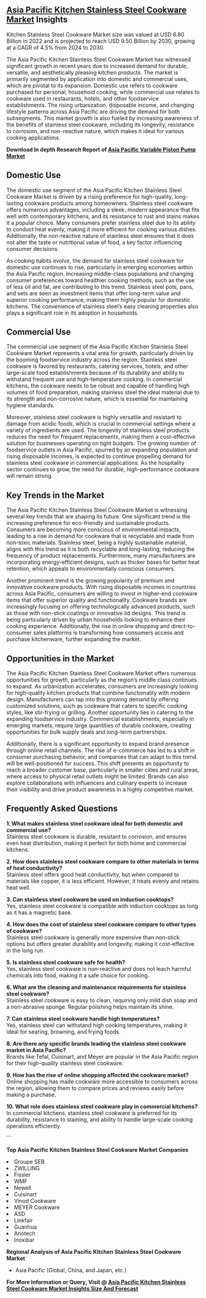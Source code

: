 <h2><a href="https://www.verifiedmarketreports.com/download-sample/?rid=463596&amp;utm_source=Github-Feb&amp;utm_medium=219" target="_blank">Asia Pacific Kitchen Stainless Steel Cookware Market</a> Insights</h2><p>Kitchen Stainless Steel Cookware Market size was valued at USD 6.80 Billion in 2022 and is projected to reach USD 9.50 Billion by 2030, growing at a CAGR of 4.5% from 2024 to 2030.</p><p><p>The Asia Pacific Kitchen Stainless Steel Cookware Market has witnessed significant growth in recent years due to increased demand for durable, versatile, and aesthetically pleasing kitchen products. The market is primarily segmented by application into domestic and commercial uses, which are pivotal to its expansion. Domestic use refers to cookware purchased for personal, household cooking, while commercial use relates to cookware used in restaurants, hotels, and other foodservice establishments. The rising urbanization, disposable income, and changing lifestyle patterns across Asia Pacific are driving the demand for both subsegments. This market growth is also fueled by increasing awareness of the benefits of stainless steel cookware, including its longevity, resistance to corrosion, and non-reactive nature, which makes it ideal for various cooking applications.</p> <p><p><strong>Download In depth Research Report of <a href="https://www.verifiedmarketreports.com/download-sample/?rid=236118&amp;utm_source=Pulse-Dec&amp;utm_medium=219" target="_blank">Asia Pacific Variable Piston Pump Market</a></strong></p></p> <h2>Domestic Use</h2> <p>The domestic use segment of the Asia Pacific Kitchen Stainless Steel Cookware Market is driven by a rising preference for high-quality, long-lasting cookware products among homeowners. Stainless steel cookware offers numerous advantages, including a sleek, modern appearance that fits well with contemporary kitchens, and its resistance to rust and stains makes it a popular choice. Many consumers prefer stainless steel due to its ability to conduct heat evenly, making it more efficient for cooking various dishes. Additionally, the non-reactive nature of stainless steel ensures that it does not alter the taste or nutritional value of food, a key factor influencing consumer decisions.</p> <p>As cooking habits evolve, the demand for stainless steel cookware for domestic use continues to rise, particularly in emerging economies within the Asia Pacific region. Increasing middle-class populations and changing consumer preferences toward healthier cooking methods, such as the use of less oil and fat, are contributing to this trend. Stainless steel pots, pans, and sets are seen as investment items that offer long-term value and superior cooking performance, making them highly popular for domestic kitchens. The convenience of stainless steel’s easy cleaning properties also plays a significant role in its adoption in households.</p> <h2>Commercial Use</h2> <p>The commercial use segment of the Asia Pacific Kitchen Stainless Steel Cookware Market represents a vital area for growth, particularly driven by the booming foodservice industry across the region. Stainless steel cookware is favored by restaurants, catering services, hotels, and other large-scale food establishments because of its durability and ability to withstand frequent use and high-temperature cooking. In commercial kitchens, the cookware needs to be robust and capable of handling high volumes of food preparation, making stainless steel the ideal material due to its strength and non-corrosive nature, which is essential for maintaining hygiene standards.</p> <p>Moreover, stainless steel cookware is highly versatile and resistant to damage from acidic foods, which is crucial in commercial settings where a variety of ingredients are used. The longevity of stainless steel products reduces the need for frequent replacements, making them a cost-effective solution for businesses operating on tight budgets. The growing number of foodservice outlets in Asia Pacific, spurred by an expanding population and rising disposable incomes, is expected to continue propelling demand for stainless steel cookware in commercial applications. As the hospitality sector continues to grow, the need for durable, high-performance cookware will remain strong.</p> <h2>Key Trends in the Market</h2> <p>The Asia Pacific Kitchen Stainless Steel Cookware Market is witnessing several key trends that are shaping its future. One significant trend is the increasing preference for eco-friendly and sustainable products. Consumers are becoming more conscious of environmental impacts, leading to a rise in demand for cookware that is recyclable and made from non-toxic materials. Stainless steel, being a highly sustainable material, aligns with this trend as it is both recyclable and long-lasting, reducing the frequency of product replacements. Furthermore, many manufacturers are incorporating energy-efficient designs, such as thicker bases for better heat retention, which appeals to environmentally conscious consumers.</p> <p>Another prominent trend is the growing popularity of premium and innovative cookware products. With rising disposable incomes in countries across Asia Pacific, consumers are willing to invest in higher-end cookware items that offer superior quality and functionality. Cookware brands are increasingly focusing on offering technologically advanced products, such as those with non-stick coatings or innovative lid designs. This trend is being particularly driven by urban households looking to enhance their cooking experience. Additionally, the rise in online shopping and direct-to-consumer sales platforms is transforming how consumers access and purchase kitchenware, further expanding the market.</p> <h2>Opportunities in the Market</h2> <p>The Asia Pacific Kitchen Stainless Steel Cookware Market offers numerous opportunities for growth, particularly as the region’s middle class continues to expand. As urbanization accelerates, consumers are increasingly looking for high-quality kitchen products that combine functionality with modern design. Manufacturers can tap into this growing demand by offering customized solutions, such as cookware that caters to specific cooking styles, like stir-frying or grilling. Another opportunity lies in catering to the expanding foodservice industry. Commercial establishments, especially in emerging markets, require large quantities of durable cookware, creating opportunities for bulk supply deals and long-term partnerships.</p> <p>Additionally, there is a significant opportunity to expand brand presence through online retail channels. The rise of e-commerce has led to a shift in consumer purchasing behavior, and companies that can adapt to this trend will be well-positioned for success. This shift presents an opportunity to reach a broader customer base, particularly in smaller cities and rural areas, where access to physical retail outlets might be limited. Brands can also explore collaborations with influencers and culinary experts to increase their visibility and drive product awareness in a highly competitive market.</p> <h2>Frequently Asked Questions</h2> <p><strong>1. What makes stainless steel cookware ideal for both domestic and commercial use?</strong><br>Stainless steel cookware is durable, resistant to corrosion, and ensures even heat distribution, making it perfect for both home and commercial kitchens.</p> <p><strong>2. How does stainless steel cookware compare to other materials in terms of heat conductivity?</strong><br>Stainless steel offers good heat conductivity, but when compared to materials like copper, it is less efficient. However, it heats evenly and retains heat well.</p> <p><strong>3. Can stainless steel cookware be used on induction cooktops?</strong><br>Yes, stainless steel cookware is compatible with induction cooktops as long as it has a magnetic base.</p> <p><strong>4. How does the cost of stainless steel cookware compare to other types of cookware?</strong><br>Stainless steel cookware is generally more expensive than non-stick options but offers greater durability and longevity, making it cost-effective in the long run.</p> <p><strong>5. Is stainless steel cookware safe for health?</strong><br>Yes, stainless steel cookware is non-reactive and does not leach harmful chemicals into food, making it a safe choice for cooking.</p> <p><strong>6. What are the cleaning and maintenance requirements for stainless steel cookware?</strong><br>Stainless steel cookware is easy to clean, requiring only mild dish soap and a non-abrasive sponge. Regular polishing helps maintain its shine.</p> <p><strong>7. Can stainless steel cookware handle high temperatures?</strong><br>Yes, stainless steel can withstand high cooking temperatures, making it ideal for searing, browning, and frying foods.</p> <p><strong>8. Are there any specific brands leading the stainless steel cookware market in Asia Pacific?</strong><br>Brands like Tefal, Cuisinart, and Meyer are popular in the Asia Pacific region for their high-quality stainless steel cookware.</p> <p><strong>9. How has the rise of online shopping affected the cookware market?</strong><br>Online shopping has made cookware more accessible to consumers across the region, allowing them to compare prices and reviews easily before making a purchase.</p> <p><strong>10. What role does stainless steel cookware play in commercial kitchens?</strong><br>In commercial kitchens, stainless steel cookware is preferred for its durability, resistance to staining, and ability to handle large-scale cooking operations efficiently.</p> ```</p><p><strong>Top Asia Pacific Kitchen Stainless Steel Cookware Market Companies</strong></p><div data-test-id=""><p><li>Groupe SEB</li><li> ZWILLING</li><li> Fissler</li><li> WMF</li><li> Newell</li><li> Cuisinart</li><li> Vinod Cookware</li><li> MEYER Cookware</li><li> ASD</li><li> Linkfair</li><li> Guanhua</li><li> Anotech</li><li> Inoxibar</li></p><div><strong>Regional Analysis of&nbsp;Asia Pacific Kitchen Stainless Steel Cookware Market</strong></div><ul><li dir="ltr"><p dir="ltr">Asia Pacific (Global, China, and Japan, etc.)</p></li></ul><p><strong>For More Information or Query, Visit @&nbsp;</strong><strong><a href="https://www.verifiedmarketreports.com/product/kitchen-stainless-steel-cookware-market/?utm_source=Github-Feb&amp;utm_medium=219" target="_blank">Asia Pacific Kitchen Stainless Steel Cookware Market Insights Size And Forecast</a></strong></p></div><h2>&nbsp;</h2><div data-test-id="">&nbsp;</div>
